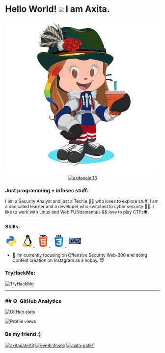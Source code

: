 # Hello World! <img src="https://raw.githubusercontent.com/syedareehaquasar/syedareehaquasar/master/gifs/Hi.gif" width="30px"> I am Axita.


<p align="center">
<img src="https://raw.githubusercontent.com/AxitaPatel2341/AxitaPatel2341/main/images/octocat.png" /> <a href="https://twitter.com/axitapatel13" target="blank"><img src="https://img.shields.io/twitter/follow/axitapatel13?logo=twitter&style=for-the-badge" alt="axitapatel13" /></a> </p>

### Just programming + infosec stuff.
  I am a Security Analyst and just a Techie 👩‍💻 who loves to explore stuff. I am a dedicated learner and a developer who switched to cyber security 🕵️‍♀️. I like to work with Linux and Web FUNdamentals && love to play CTFs👽. 

<h3> Skills: </h3> 
<!-- Python 🐉 / Linux 🐧️ / Networking 👩‍💻 / VAPT 🕸️ --> 

<a href="https://www.python.org" target="_blank" rel="noreferrer"> <img src="https://raw.githubusercontent.com/devicons/devicon/master/icons/python/python-original.svg" alt="python" width="40" height="40"/></a> &nbsp; <a href="https://www.linux.org/" target="_blank" rel="noreferrer"> <img src="https://raw.githubusercontent.com/devicons/devicon/master/icons/linux/linux-original.svg" alt="linux" width="40" height="40"/> </a> &nbsp; <a href="https://www.php.net" target="_blank" rel="noreferrer"> </a> <a href="https://www.w3.org/html/" target="_blank" rel="noreferrer"> <img src="https://raw.githubusercontent.com/devicons/devicon/master/icons/html5/html5-original-wordmark.svg" alt="html5" width="40" height="40"/> </a> &nbsp; <a href="https://www.w3schools.com/css/" target="_blank" rel="noreferrer"> <img src="https://raw.githubusercontent.com/devicons/devicon/master/icons/css3/css3-original-wordmark.svg" alt="css3" width="40" height="40"/> </a> &nbsp; <a> <img src="https://raw.githubusercontent.com/devicons/devicon/master/icons/php/php-original.svg" alt="php" width="40" height="40"/> </a>


- 🔭 I’m currently focusing on Offensive Security Web-200 and doing Content creation on Instagram as a hobby. 😇

<h3 align="left"> TryHackMe: </h3> 
<img src="https://tryhackme-badges.s3.amazonaws.com/cyb3rgir1.png" alt="TryHackMe">

<hr/>

<h3> ## ⚙️ &nbsp;GitHub Analytics </h3>

![GitHub stats](https://github-readme-stats.vercel.app/api?username=AxitaPatel2341&show_icons=true&theme=dark)  

![Profile views](https://gpvc.arturio.dev/AxitaPatel2341)  



<h3 align="left">Be my friend :) </h3>
<p align="left">
<a href="https://twitter.com/axitapatel13" target="blank"><img align="center" src="https://raw.githubusercontent.com/rahuldkjain/github-profile-readme-generator/master/src/images/icons/Social/twitter.svg" alt="axitapatel13" height="30" width="40" /></a>
<a href="https://instagram.com/axitapatel01" target="blank"><img align="center" src="https://raw.githubusercontent.com/rahuldkjain/github-profile-readme-generator/master/src/images/icons/Social/instagram.svg" alt="eye4infosec" height="30" width="40" /></a>
<a href="https://linkedin.com/in/axita-patel1" target="blank"><img align="center" src="https://raw.githubusercontent.com/rahuldkjain/github-profile-readme-generator/master/src/images/icons/Social/linked-in-alt.svg" alt="axita-patel1" height="30" width="40" /></a>
</p>
<!--
**AxitaPatel2341/AxitaPatel2341** is a ✨ _special_ ✨ repository because its `README.md` (this file) appears on your GitHub profile.

Here are some ideas to get you started:

- 🔭 I’m currently working on ...
- 🌱 I’m currently learning ...
- 👯 I’m looking to collaborate on ...
- 🤔 I’m looking for help with ...
- 💬 Ask me about ...
- 📫 How to reach me: ...
- 😄 Pronouns: ...
- ⚡ Fun fact: ...
-->
